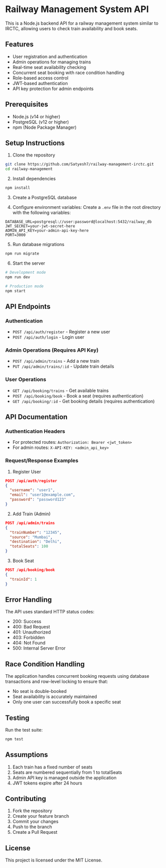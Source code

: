 # Railway Management System API

This is a Node.js backend API for a railway management system similar to IRCTC, allowing users to check train availability and book seats.

## Features

- User registration and authentication
- Admin operations for managing trains
- Real-time seat availability checking
- Concurrent seat booking with race condition handling
- Role-based access control
- JWT-based authentication
- API key protection for admin endpoints

## Prerequisites

- Node.js (v14 or higher)
- PostgreSQL (v12 or higher)
- npm (Node Package Manager)

## Setup Instructions

1. Clone the repository
```bash
git clone https://github.com/Satyesh7/railway-management-irctc.git
cd railway-management
```

2. Install dependencies
```bash
npm install
```

3. Create a PostgreSQL database

4. Configure environment variables:
Create a `.env` file in the root directory with the following variables:
```
DATABASE_URL=postgresql://user:password@localhost:5432/railway_db
JWT_SECRET=your-jwt-secret-here
ADMIN_API_KEY=your-admin-api-key-here
PORT=3000
```

5. Run database migrations
```bash
npm run migrate
```

6. Start the server
```bash
# Development mode
npm run dev

# Production mode
npm start
```

## API Endpoints

### Authentication
- `POST /api/auth/register` - Register a new user
- `POST /api/auth/login` - Login user

### Admin Operations (Requires API Key)
- `POST /api/admin/trains` - Add a new train
- `PUT /api/admin/trains/:id` - Update train details

### User Operations
- `GET /api/booking/trains` - Get available trains
- `POST /api/booking/book` - Book a seat (requires authentication)
- `GET /api/booking/:id` - Get booking details (requires authentication)

## API Documentation

### Authentication Headers
- For protected routes: `Authorization: Bearer <jwt_token>`
- For admin routes: `X-API-KEY: <admin_api_key>`

### Request/Response Examples

1. Register User
```json
POST /api/auth/register
{
  "username": "user1",
  "email": "user1@example.com",
  "password": "password123"
}
```

2. Add Train (Admin)
```json
POST /api/admin/trains
{
  "trainNumber": "12345",
  "source": "Mumbai",
  "destination": "Delhi",
  "totalSeats": 100
}
```

3. Book Seat
```json
POST /api/booking/book
{
  "trainId": 1
}
```

## Error Handling

The API uses standard HTTP status codes:
- 200: Success
- 400: Bad Request
- 401: Unauthorized
- 403: Forbidden
- 404: Not Found
- 500: Internal Server Error

## Race Condition Handling

The application handles concurrent booking requests using database transactions and row-level locking to ensure that:
- No seat is double-booked
- Seat availability is accurately maintained
- Only one user can successfully book a specific seat

## Testing

Run the test suite:
```bash
npm test
```

## Assumptions

1. Each train has a fixed number of seats
2. Seats are numbered sequentially from 1 to totalSeats
3. Admin API key is managed outside the application
4. JWT tokens expire after 24 hours

## Contributing

1. Fork the repository
2. Create your feature branch
3. Commit your changes
4. Push to the branch
5. Create a Pull Request

## License

This project is licensed under the MIT License.
